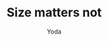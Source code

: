---
dateAdded: 2021-03-05
text: Size matters not. Look at me. Judge me by my size, do you? Hmm? Hmm. And well you should not. For my ally is the Force, and a powerful ally it is. Life creates it, makes it grow. Its energy surrounds us and binds us. Luminous beings are we, not this crude matter. You must feel the Force around you; here, between you, me, the tree, the rock, everywhere, yes. Even between the land and the ship.
title: Size matters not
author: Yoda
source: The Empire Strikes Back
topics:
  - Energy
  - Movies
  - Size
---